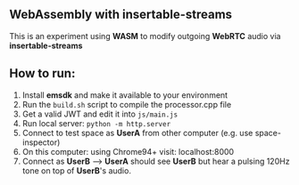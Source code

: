 ## WebAssembly with insertable-streams
This is an experiment using **WASM** to modify outgoing **WebRTC** audio via **insertable-streams**

## How to run:
1) Install **emsdk** and make it available to your environment
1) Run the `build.sh` script to compile the processor.cpp file
1) Get a valid JWT and edit it into `js/main.js`
1) Run local server: `python -m http.server`
1) Connect to test space as **UserA** from other computer (e.g. use space-inspector)
1) On this computer: using Chrome94+ visit: localhost:8000
1) Connect as **UserB** --> **UserA** should see **UserB** but hear a pulsing 120Hz tone on top of **UserB**'s audio.
